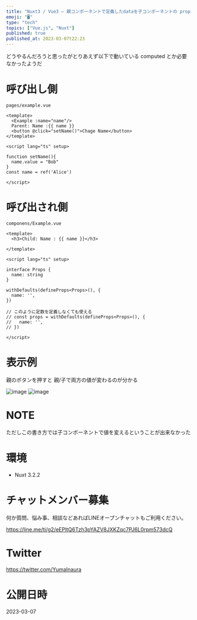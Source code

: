 ```yaml
---
title: "Nuxt3 / Vue3 – 親コンポーネントで定義したdataを子コンポーネントの props として渡して連動させる ( Compoti"
emoji: "🖥"
type: "tech"
topics: ["Vue.js", "Nuxt"]
published: true
published_at: 2023-03-07t22:23
---
```


どうやるんだろうと思ったがとりあえず以下で動いている
computed とか必要なかったようだ

# 呼び出し側

`pages/example.vue`

```vue
<template>
  <Example :name="name"/>
  Parent: Name :{{ name }}
  <button @click="setName()">Chage Name</button>
</template>

<script lang="ts" setup>

function setName(){
  name.value = "Bob"
}
const name = ref('Alice')

</script>
```

# 呼び出され側

`componens/Example.vue`

```vue
<template>
  <h3>Child: Name : {{ name }}</h3>

</template>

<script lang="ts" setup>

interface Props {
  name: string
}

withDefaults(defineProps<Props>(), {
  name: '',
})

// このように定数を定義しなくても使える
// const props = withDefaults(defineProps<Props>(), {
//   name: '',
// })

</script>

```

# 表示例

親のボタンを押すと
親/子で両方の値が変わるのが分かる

![image](https://user-images.githubusercontent.com/13635059/223432759-cafb4e13-0701-4b67-8b91-f6b385f1b2a4.png)
![image](https://user-images.githubusercontent.com/13635059/223432761-1202c26f-4472-4b53-a137-53a39e8f101f.png)


# NOTE

ただしこの書き方では子コンポーネントで値を変えるということが出来なかった


# 環境

- Nuxt 3.2.2

# チャットメンバー募集


何か質問、悩み事、相談などあればLINEオープンチャットもご利用ください。

https://line.me/ti/g2/eEPltQ6Tzh3pYAZV8JXKZqc7PJ6L0rpm573dcQ


# Twitter

https://twitter.com/YumaInaura


# 公開日時

2023-03-07
